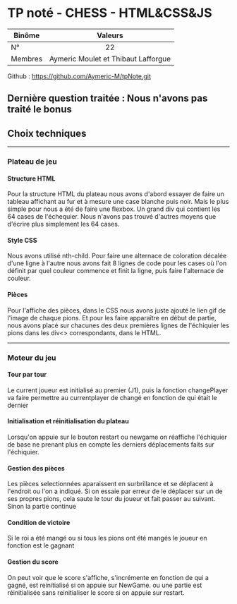 # TP noté - CHESS - HTML&CSS&JS

| Binôme  | Valeurs |
| ------------- |:-------------:|
| N°     | 22     |
| Membres      | Aymeric Moulet et Thibaut Lafforgue   |

Github : https://github.com/Aymeric-M/tpNote.git

Dernière question traitée : 
Nous n'avons pas traité le bonus 
----

## Choix techniques

----

### Plateau de jeu

#### Structure HTML

Pour la structure HTML du plateau nous avons d'abord essayer de faire un tableau affichant au fur et à mesure une case blanche puis noir. Mais le plus simple pour nous a été de faire une flexbox. Un grand div qui contient les 64 cases de l'échequier. Nous n'avons pas trouvé d'autres moyens que d'écrire plus simplement les 64 cases.

#### Style CSS

Nous avons utilisé nth-child. Pour faire une alternace de coloration décalée d'une ligne à l'autre nous avons fait 8 lignes de code pour les cases où l'on définit par quel couleur commence et finit la ligne, puis faire l'alternace de couleur. 

#### Pièces

Pour l'affiche des pièces, dans le CSS nous avons juste ajouté le lien gif de l'image de chaque pions. Et pour les faire apparaître en début de partie, nous avons placé sur chacunes des deux premières lignes de l'échiquier les pions dans les div<> correspondants, dans le HTML.

----

### Moteur du jeu

#### Tour par tour

Le current joueur est initialisé au premier (J1), puis la fonction changePlayer va faire permettre au currentplayer de changé en fonction de qui était le dernier

#### Initialisation et réinitialisation du plateau

Lorsqu'on appuie sur le bouton restart ou newgame on réaffiche l'échiquier de base ne prenant plus en compte les derniers déplacements faits sur l'échiquier. 

#### Gestion des pièces

Les pièces selectionnées aparaissent en surbrillance et se déplacent à l'endroit ou l'on a indiqué. Si on essaie par erreur de le déplacer sur un de ses propres pions, cela saute le tour du joueur et fait passer au suivant. Sinon la partie continue

#### Condition de victoire
Si le roi a été mangé ou si tous les pions ont été mangés le joueur en fonction est le gagnant

#### Gestion du score
On peut voir que le score s'affiche, s'incrémente en fonction de qui a gagné, est reinitialisé si on appuie sur NewGame. ou une partie est réinitialisée sans reinitialiser le score si on appuie sur restart. 